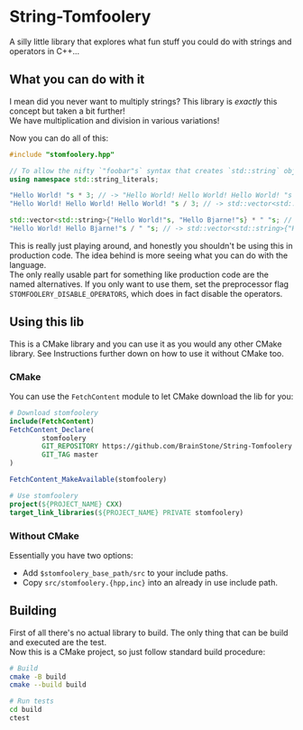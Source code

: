 # String-Tomfoolery

A silly little library that explores what fun stuff you could do with strings and operators in C++...

## What you can do with it

I mean did you never want to multiply strings? This library is *exactly* this concept but taken a bit further!  
We have multiplication and division in various variations!

Now you can do all of this:

```cpp
#include "stomfoolery.hpp"

// To allow the nifty `"foobar"s` syntax that creates `std::string` objects in place
using namespace std::string_literals;

"Hello World! "s * 3; // -> "Hello World! Hello World! Hello World! "s
"Hello World! Hello World! Hello World! "s / 3; // -> std::vector<std::string>{"Hello World! "s, "Hello World! "s, "Hello World! "s}

std::vector<std::string>{"Hello World!"s, "Hello Bjarne!"s} * " "s; // -> "Hello World! Hello Bjarne!"s
"Hello World! Hello Bjarne!"s / " "s; // -> std::vector<std::string>{"Hello World!"s, "Hello Bjarne!"s}
```

This is really just playing around, and honestly you shouldn't be using this in production code. The idea behind is more
seeing what you can do with the language.  
The only really usable part for something like production code are the named alternatives. If you only want to use them,
set the preprocessor flag `STOMFOOLERY_DISABLE_OPERATORS`, which does in fact disable the operators.

## Using this lib

This is a CMake library and you can use it as you would any other CMake library. See Instructions further down on how to
use it without CMake too.

### CMake

You can use the `FetchContent` module to let CMake download the lib for you:

```cmake
# Download stomfoolery
include(FetchContent)
FetchContent_Declare(
        stomfoolery
        GIT_REPOSITORY https://github.com/BrainStone/String-Tomfoolery.git
        GIT_TAG master
)

FetchContent_MakeAvailable(stomfoolery)

# Use stomfoolery
project(${PROJECT_NAME} CXX)
target_link_libraries(${PROJECT_NAME} PRIVATE stomfoolery)
```

### Without CMake

Essentially you have two options:

- Add `$stomfoolery_base_path/src` to your include paths.
- Copy `src/stomfoolery.{hpp,inc}` into an already in use include path.

## Building

First of all there's no actual library to build. The only thing that can be build and executed are the test.  
Now this is a CMake project, so just follow standard build procedure:

```bash
# Build
cmake -B build
cmake --build build

# Run tests
cd build
ctest
```
